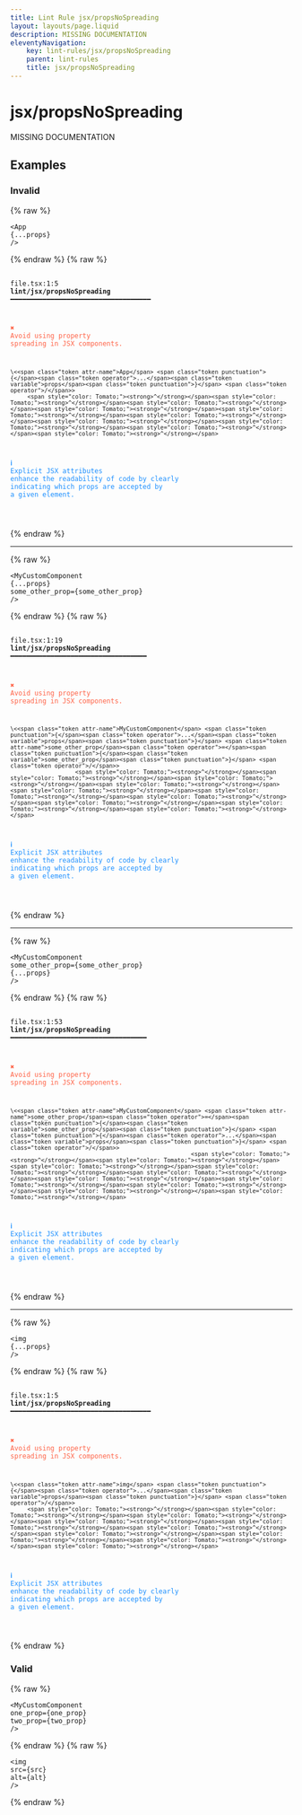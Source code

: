 ```yaml
---
title: Lint Rule jsx/propsNoSpreading
layout: layouts/page.liquid
description: MISSING DOCUMENTATION
eleventyNavigation:
	key: lint-rules/jsx/propsNoSpreading
	parent: lint-rules
	title: jsx/propsNoSpreading
---
```


# jsx/propsNoSpreading

MISSING DOCUMENTATION

<!-- EVERYTHING BELOW IS AUTOGENERATED. SEE SCRIPTS FOLDER FOR UPDATE SCRIPTS hash(14bd0a94f93504266d22c738cd2b19dfee08c65c) -->

## Examples
### Invalid
{% raw %}<pre class="language-text"><code class="language-text">\<<span class="token attr-name">App</span> <span class="token punctuation">{</span><span class="token operator">...</span><span class="token variable">props</span><span class="token punctuation">}</span> <span class="token operator">/</span>></code></pre>{% endraw %}
{% raw %}<pre class="language-text"><code class="language-text">
 <span style="text-decoration-style: dotted;">file.tsx:1:5</span> <strong>lint/jsx/propsNoSpreading</strong> ━━━━━━━━━━━━━━━━━━━━━━━━━━━━━━━━━━━

  <strong><span style="color: Tomato;">✖ </span></strong><span style="color: Tomato;">Avoid using property spreading in JSX components.</span>

    \<<span class="token attr-name">App</span> <span class="token punctuation">{</span><span class="token operator">...</span><span class="token variable">props</span><span class="token punctuation">}</span> <span class="token operator">/</span>>
         <span style="color: Tomato;"><strong>^</strong></span><span style="color: Tomato;"><strong>^</strong></span><span style="color: Tomato;"><strong>^</strong></span><span style="color: Tomato;"><strong>^</strong></span><span style="color: Tomato;"><strong>^</strong></span><span style="color: Tomato;"><strong>^</strong></span><span style="color: Tomato;"><strong>^</strong></span><span style="color: Tomato;"><strong>^</strong></span><span style="color: Tomato;"><strong>^</strong></span><span style="color: Tomato;"><strong>^</strong></span>

  <strong><span style="color: DodgerBlue;">ℹ </span></strong><span style="color: DodgerBlue;">Explicit JSX attributes enhance the readability of code by clearly</span>
    <span style="color: DodgerBlue;">indicating which props are accepted by a given element.</span>

</code></pre>{% endraw %}

---------------

{% raw %}<pre class="language-text"><code class="language-text">\<<span class="token attr-name">MyCustomComponent</span> <span class="token punctuation">{</span><span class="token operator">...</span><span class="token variable">props</span><span class="token punctuation">}</span> <span class="token attr-name">some_other_prop</span><span class="token operator">=</span><span class="token punctuation">{</span><span class="token variable">some_other_prop</span><span class="token punctuation">}</span> <span class="token operator">/</span>></code></pre>{% endraw %}
{% raw %}<pre class="language-text"><code class="language-text">
 <span style="text-decoration-style: dotted;">file.tsx:1:19</span> <strong>lint/jsx/propsNoSpreading</strong> ━━━━━━━━━━━━━━━━━━━━━━━━━━━━━━━━━━

  <strong><span style="color: Tomato;">✖ </span></strong><span style="color: Tomato;">Avoid using property spreading in JSX components.</span>

    \<<span class="token attr-name">MyCustomComponent</span> <span class="token punctuation">{</span><span class="token operator">...</span><span class="token variable">props</span><span class="token punctuation">}</span> <span class="token attr-name">some_other_prop</span><span class="token operator">=</span><span class="token punctuation">{</span><span class="token variable">some_other_prop</span><span class="token punctuation">}</span> <span class="token operator">/</span>>
                       <span style="color: Tomato;"><strong>^</strong></span><span style="color: Tomato;"><strong>^</strong></span><span style="color: Tomato;"><strong>^</strong></span><span style="color: Tomato;"><strong>^</strong></span><span style="color: Tomato;"><strong>^</strong></span><span style="color: Tomato;"><strong>^</strong></span><span style="color: Tomato;"><strong>^</strong></span><span style="color: Tomato;"><strong>^</strong></span><span style="color: Tomato;"><strong>^</strong></span><span style="color: Tomato;"><strong>^</strong></span>

  <strong><span style="color: DodgerBlue;">ℹ </span></strong><span style="color: DodgerBlue;">Explicit JSX attributes enhance the readability of code by clearly</span>
    <span style="color: DodgerBlue;">indicating which props are accepted by a given element.</span>

</code></pre>{% endraw %}

---------------

{% raw %}<pre class="language-text"><code class="language-text">\<<span class="token attr-name">MyCustomComponent</span> <span class="token attr-name">some_other_prop</span><span class="token operator">=</span><span class="token punctuation">{</span><span class="token variable">some_other_prop</span><span class="token punctuation">}</span> <span class="token punctuation">{</span><span class="token operator">...</span><span class="token variable">props</span><span class="token punctuation">}</span> <span class="token operator">/</span>></code></pre>{% endraw %}
{% raw %}<pre class="language-text"><code class="language-text">
 <span style="text-decoration-style: dotted;">file.tsx:1:53</span> <strong>lint/jsx/propsNoSpreading</strong> ━━━━━━━━━━━━━━━━━━━━━━━━━━━━━━━━━━

  <strong><span style="color: Tomato;">✖ </span></strong><span style="color: Tomato;">Avoid using property spreading in JSX components.</span>

    \<<span class="token attr-name">MyCustomComponent</span> <span class="token attr-name">some_other_prop</span><span class="token operator">=</span><span class="token punctuation">{</span><span class="token variable">some_other_prop</span><span class="token punctuation">}</span> <span class="token punctuation">{</span><span class="token operator">...</span><span class="token variable">props</span><span class="token punctuation">}</span> <span class="token operator">/</span>>
                                                         <span style="color: Tomato;"><strong>^</strong></span><span style="color: Tomato;"><strong>^</strong></span><span style="color: Tomato;"><strong>^</strong></span><span style="color: Tomato;"><strong>^</strong></span><span style="color: Tomato;"><strong>^</strong></span><span style="color: Tomato;"><strong>^</strong></span><span style="color: Tomato;"><strong>^</strong></span><span style="color: Tomato;"><strong>^</strong></span><span style="color: Tomato;"><strong>^</strong></span><span style="color: Tomato;"><strong>^</strong></span>

  <strong><span style="color: DodgerBlue;">ℹ </span></strong><span style="color: DodgerBlue;">Explicit JSX attributes enhance the readability of code by clearly</span>
    <span style="color: DodgerBlue;">indicating which props are accepted by a given element.</span>

</code></pre>{% endraw %}

---------------

{% raw %}<pre class="language-text"><code class="language-text">\<<span class="token attr-name">img</span> <span class="token punctuation">{</span><span class="token operator">...</span><span class="token variable">props</span><span class="token punctuation">}</span> <span class="token operator">/</span>></code></pre>{% endraw %}
{% raw %}<pre class="language-text"><code class="language-text">
 <span style="text-decoration-style: dotted;">file.tsx:1:5</span> <strong>lint/jsx/propsNoSpreading</strong> ━━━━━━━━━━━━━━━━━━━━━━━━━━━━━━━━━━━

  <strong><span style="color: Tomato;">✖ </span></strong><span style="color: Tomato;">Avoid using property spreading in JSX components.</span>

    \<<span class="token attr-name">img</span> <span class="token punctuation">{</span><span class="token operator">...</span><span class="token variable">props</span><span class="token punctuation">}</span> <span class="token operator">/</span>>
         <span style="color: Tomato;"><strong>^</strong></span><span style="color: Tomato;"><strong>^</strong></span><span style="color: Tomato;"><strong>^</strong></span><span style="color: Tomato;"><strong>^</strong></span><span style="color: Tomato;"><strong>^</strong></span><span style="color: Tomato;"><strong>^</strong></span><span style="color: Tomato;"><strong>^</strong></span><span style="color: Tomato;"><strong>^</strong></span><span style="color: Tomato;"><strong>^</strong></span><span style="color: Tomato;"><strong>^</strong></span>

  <strong><span style="color: DodgerBlue;">ℹ </span></strong><span style="color: DodgerBlue;">Explicit JSX attributes enhance the readability of code by clearly</span>
    <span style="color: DodgerBlue;">indicating which props are accepted by a given element.</span>

</code></pre>{% endraw %}
### Valid
{% raw %}<pre class="language-text"><code class="language-text">\<<span class="token attr-name">MyCustomComponent</span> <span class="token attr-name">one_prop</span><span class="token operator">=</span><span class="token punctuation">{</span><span class="token variable">one_prop</span><span class="token punctuation">}</span> <span class="token attr-name">two_prop</span><span class="token operator">=</span><span class="token punctuation">{</span><span class="token variable">two_prop</span><span class="token punctuation">}</span> <span class="token operator">/</span>></code></pre>{% endraw %}
{% raw %}<pre class="language-text"><code class="language-text">\<<span class="token attr-name">img</span> <span class="token attr-name">src</span><span class="token operator">=</span><span class="token punctuation">{</span><span class="token variable">src</span><span class="token punctuation">}</span> <span class="token attr-name">alt</span><span class="token operator">=</span><span class="token punctuation">{</span><span class="token variable">alt</span><span class="token punctuation">}</span> <span class="token operator">/</span>></code></pre>{% endraw %}
